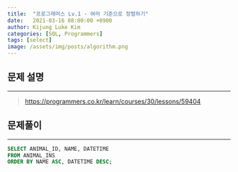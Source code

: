 ```yaml
---
title:  "프로그래머스 Lv.1 - 여러 기준으로 정렬하기"
date:   2021-03-16 08:00:00 +0900
author: Kijung Luke Kim
categories: [SQL, Programmers]
tags: [select]
image: /assets/img/posts/algorithm.png
---
```


## 문제 설명
---

> https://programmers.co.kr/learn/courses/30/lessons/59404

## 문제풀이
---

```sql
SELECT ANIMAL_ID, NAME, DATETIME
FROM ANIMAL_INS
ORDER BY NAME ASC, DATETIME DESC;
```